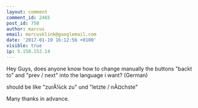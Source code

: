 ```yaml
---
layout: comment
comment_id: 2465
post_id: 750
author: marcus
email: marcusklink@googlemail.com
date: '2017-01-19 16:12:56 +0100'
visible: true
ip: 5.158.152.14
---
```

Hey Guys, does anyone know how to change manually the buttons "backt to" and "prev / next" into the language i want? (German)

should be like "zurÃ¼ck zu" und "letzte / nÃ¤chste"

Many thanks in advance.

